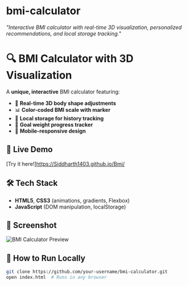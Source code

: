 # bmi-calculator
*"Interactive BMI calculator with real-time 3D visualization, personalized recommendations, and local storage tracking."*
# 🔍 BMI Calculator with 3D Visualization  

A **unique, interactive** BMI calculator featuring:  
- 🎨 **Real-time 3D body shape adjustments**  
- 📊 **Color-coded BMI scale with marker**  
- 💾 **Local storage for history tracking**  
- 🎯 **Goal weight progress tracker**  
- 📱 **Mobile-responsive design**  

## 🚀 Live Demo  
[Try it here!]https://Siddharth1403.github.io/Bmi/  

## 🛠️ Tech Stack  
- **HTML5**, **CSS3** (animations, gradients, Flexbox)  
- **JavaScript** (DOM manipulation, localStorage)  

## 📸 Screenshot  
![BMI Calculator Preview](https://via.placeholder.com/600x400?text=BMI+Calculator+Preview)  

## 🔧 How to Run Locally  
```bash
git clone https://github.com/your-username/bmi-calculator.git
open index.html  # Runs in any browser
